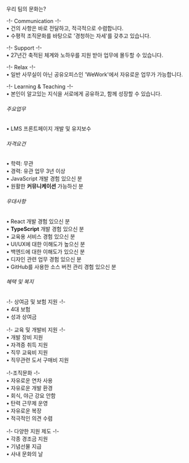 우리 팀의 문화는?  
  
-!- Communication -!-  
• 건의 사항은 바로 전달하고, 적극적으로 수렴합니다.  
• 수평적 조직문화를 바탕으로 '경청하는 자세'를 갖추고 있습니다.  
  
-!- Support -!-  
• 27년간 축적된 체계와 노하우를 지원 받아 업무에 몰두할 수 있습니다.  
  
-!- Relax -!-  
• 일반 사무실이 아닌 공유오피스인 'WeWork'에서 자유로운 업무가 가능합니다.  
  
-!- Learning & Teaching -!-  
• 본인이 알고있는 지식을 서로에게 공유하고, 함께 성장할 수 있습니다.

###### 주요업무

• LMS 프론트페이지 개발 및 유지보수

###### 자격요건

• 학력: 무관  
• 경력: 유관 업무 3년 이상  
• JavaScript 개발 경험 있으신 분  
• 원활한 **커뮤니케이션** 가능하신 분

###### 우대사항

• React 개발 경험 있으신 분  
• **TypeScript** 개발 경험 있으신 분  
• 교육용 서비스 경험 있으신 분  
• UI/UX에 대한 이해도가 높으신 분  
• 백엔드에 대한 이해도가 있으신 분  
• 디자인 관련 업무 경험 있으신 분  
• GitHub를 사용한 소스 버전 관리 경험 있으신 분

###### 혜택 및 복지

-!- 상여금 및 보험 지원 -!-  
• 4대 보험  
• 성과 상여금  
  
-!- 교육 및 개발비 지원 -!-  
• 개발 장비 지원  
• 자격증 취득 지원  
• 직무 교육비 지원  
• 직무관련 도서 구매비 지원  
  
-!-조직문화 -!-  
• 자유로운 연차 사용  
• 자유로운 개발 환경  
• 회식, 야근 강요 안함  
• 탄력 근무제 운영  
• 자유로운 복장  
• 적극적인 의견 수렴  
  
-!- 다양한 지원 제도 -!-  
• 각종 경조금 지원  
• 기념선물 지급  
• 사내 문화의 날